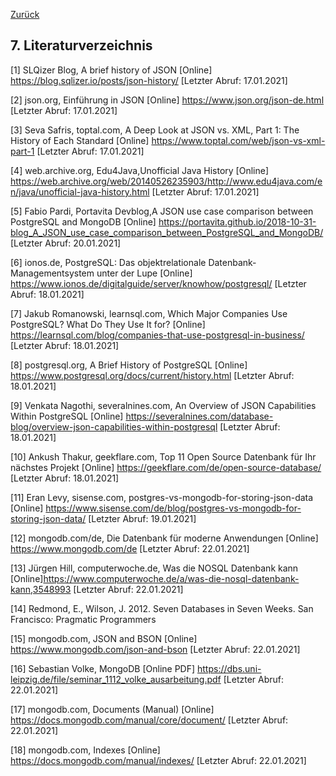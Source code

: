 [Zurück](06_Fazit.md)

## 7. Literaturverzeichnis

[1] SLQizer Blog, A brief history of JSON [Online] https://blog.sqlizer.io/posts/json-history/ [Letzter Abruf: 17.01.2021]

[2] json.org, Einführung in JSON [Online] https://www.json.org/json-de.html [Letzter Abruf: 17.01.2021]

[3] Seva Safris, toptal.com, A Deep Look at JSON vs. XML, Part 1: The History of Each Standard [Online] https://www.toptal.com/web/json-vs-xml-part-1 [Letzter Abruf: 17.01.2021]

[4] web.archive.org, Edu4Java,Unofficial Java History [Online] https://web.archive.org/web/20140526235903/http://www.edu4java.com/en/java/unofficial-java-history.html [Letzter Abruf: 17.01.2021]

[5] Fabio Pardi, Portavita Devblog,A JSON use case comparison between PostgreSQL and MongoDB [Online] https://portavita.github.io/2018-10-31-blog_A_JSON_use_case_comparison_between_PostgreSQL_and_MongoDB/ [Letzter Abruf: 20.01.2021]

[6] ionos.de, PostgreSQL: Das objektrelationale Datenbank-Managementsystem unter der Lupe [Online] https://www.ionos.de/digitalguide/server/knowhow/postgresql/ [Letzter Abruf: 18.01.2021]

[7] Jakub Romanowski, learnsql.com, Which Major Companies Use PostgreSQL? What Do They Use It for? [Online] https://learnsql.com/blog/companies-that-use-postgresql-in-business/ [Letzter Abruf: 18.01.2021]

[8] postgresql.org, A Brief History of PostgreSQL [Online] https://www.postgresql.org/docs/current/history.html [Letzter Abruf: 18.01.2021]

[9] Venkata Nagothi, severalnines.com, An Overview of JSON Capabilities Within PostgreSQL [Online] https://severalnines.com/database-blog/overview-json-capabilities-within-postgresql [Letzter Abruf: 18.01.2021]

[10] Ankush Thakur, geekflare.com, Top 11 Open Source Datenbank für Ihr nächstes Projekt [Online] https://geekflare.com/de/open-source-database/ [Letzter Abruf: 18.01.2021]

[11] Eran Levy, sisense.com, postgres-vs-mongodb-for-storing-json-data [Online] https://www.sisense.com/de/blog/postgres-vs-mongodb-for-storing-json-data/ [Letzter Abruf: 19.01.2021]

[12] mongodb.com/de, Die Datenbank für moderne Anwendungen [Online] https://www.mongodb.com/de [Letzter Abruf: 22.01.2021]

[13] Jürgen Hill, computerwoche.de, Was die NOSQL Datenbank kann [Online]https://www.computerwoche.de/a/was-die-nosql-datenbank-kann,3548993 [Letzter Abruf: 22.01.2021]

[14] Redmond, E., Wilson, J. 2012. Seven Databases in Seven Weeks. San Francisco: Pragmatic Programmers

[15] mongodb.com, JSON and BSON [Online] https://www.mongodb.com/json-and-bson [Letzter Abruf: 22.01.2021]

[16] Sebastian Volke, MongoDB [Online PDF] https://dbs.uni-leipzig.de/file/seminar_1112_volke_ausarbeitung.pdf [Letzter Abruf: 22.01.2021]

[17] mongodb.com, Documents (Manual) [Online] https://docs.mongodb.com/manual/core/document/ [Letzter Abruf: 22.01.2021]

[18] mongodb.com, Indexes [Online] https://docs.mongodb.com/manual/indexes/ [Letzter Abruf: 22.01.2021]